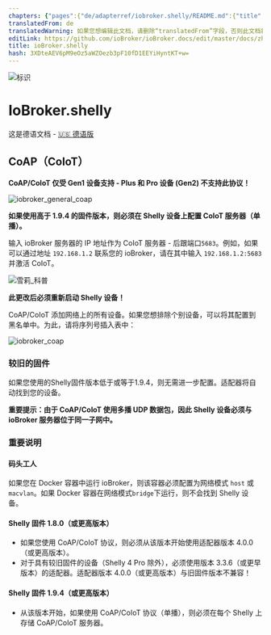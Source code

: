 ```yaml
---
chapters: {"pages":{"de/adapterref/iobroker.shelly/README.md":{"title":{"de":"ioBroker.shelly"},"content":"de/adapterref/iobroker.shelly/README.md"},"de/adapterref/iobroker.shelly/protocol-coap.md":{"title":{"de":"ioBroker.shelly"},"content":"de/adapterref/iobroker.shelly/protocol-coap.md"},"de/adapterref/iobroker.shelly/protocol-mqtt.md":{"title":{"de":"ioBroker.shelly"},"content":"de/adapterref/iobroker.shelly/protocol-mqtt.md"},"de/adapterref/iobroker.shelly/restricted-login.md":{"title":{"de":"ioBroker.shelly"},"content":"de/adapterref/iobroker.shelly/restricted-login.md"},"de/adapterref/iobroker.shelly/state-changes.md":{"title":{"de":"ioBroker.shelly"},"content":"de/adapterref/iobroker.shelly/state-changes.md"},"de/adapterref/iobroker.shelly/faq.md":{"title":{"de":"ioBroker.shelly"},"content":"de/adapterref/iobroker.shelly/faq.md"},"de/adapterref/iobroker.shelly/debug.md":{"title":{"de":"ioBroker.shelly"},"content":"de/adapterref/iobroker.shelly/debug.md"}}}
translatedFrom: de
translatedWarning: 如果您想编辑此文档，请删除“translatedFrom”字段，否则此文档将再次自动翻译
editLink: https://github.com/ioBroker/ioBroker.docs/edit/master/docs/zh-cn/adapterref/iobroker.shelly/protocol-coap.md
title: ioBroker.shelly
hash: 3XDteAEV6pM9eOz5aWZOezb3pF10fD1EEYiHyntKT+w=
---
```

![标识](../../../de/admin/shelly.png)

# IoBroker.shelly
这是德语文档 - [🇺🇸 德语版](../en/protocol-coap.md)

## CoAP（CoIoT）
**CoAP/CoIoT 仅受 Gen1 设备支持 - Plus 和 Pro 设备 (Gen2) 不支持此协议！**

![iobroker_general_coap](../../../de/adapterref/iobroker.shelly/img/iobroker_general_coap.png)

**如果使用高于 1.9.4 的固件版本，则必须在 Shelly 设备上配置 CoIoT 服务器（单播）。**

输入 ioBroker 服务器的 IP 地址作为 CoIoT 服务器 - 后跟端口`5683`。例如，如果可以通过地址 `192.168.1.2` 联系您的 ioBroker，请在其中输入 `192.168.1.2:5683` 并激活 CoIoT。

![雪莉_科普](../../../de/adapterref/iobroker.shelly/img/shelly_coap.png)

**此更改后必须重新启动 Shelly 设备！**

CoAP/CoIoT 添加网络上的所有设备。如果您想排除个别设备，可以将其配置到黑名单中。为此，请将序列号插入表中：

![iobroker_coap](../../../de/adapterref/iobroker.shelly/img/iobroker_coap.png)

### 较旧的固件
如果您使用的Shelly固件版本低于或等于1.9.4，则无需进一步配置。适配器将自动找到您的设备。

**重要提示：由于 CoAP/CoIoT 使用多播 UDP 数据包，因此 Shelly 设备必须与 ioBroker 服务器位于同一子网中。**

### 重要说明
#### 码头工人
如果您在 Docker 容器中运行 ioBroker，则该容器必须配置为网络模式 `host` 或 `macvlan`。如果 Docker 容器在网络模式`bridge`下运行，则不会找到 Shelly 设备。

#### Shelly 固件 1.8.0（或更高版本）
- 如果您使用 CoAP/CoIoT 协议，则必须从该版本开始使用适配器版本 4.0.0（或更高版本）。
- 对于具有较旧固件的设备（Shelly 4 Pro 除外），必须使用版本 3.3.6（或更早版本）的适配器。适配器版本 4.0.0（或更高版本）与旧固件版本不兼容！

#### Shelly 固件 1.9.4（或更高版本）
- 从该版本开始，如果使用 CoAP/CoIoT 协议（单播），则必须在每个 Shelly 上存储 CoAP/CoIoT 服务器。